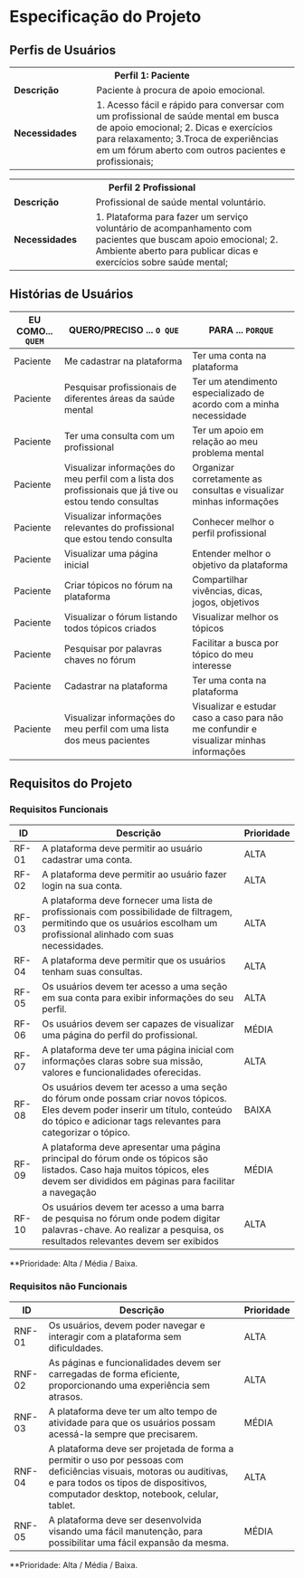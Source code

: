 # Especificação do Projeto

## Perfis de Usuários


<table>
<tbody>
<tr align=center>
<th colspan="2">Perfil 1: Paciente </th>
</tr>
<tr>
<td width="150px"><b>Descrição</b></td>
<td width="600px"> Paciente à procura de apoio emocional.   </td>
</tr>
<tr>
<td><b>Necessidades</b></td>
<td> 
1. Acesso fácil e rápido para conversar com um profissional de saúde mental em busca de apoio emocional;
2. Dicas e exercícios para relaxamento;
3.Troca de experiências em um fórum aberto com outros pacientes e profissionais;
</td>
</tr>
</tbody>
</table>

<table>
<tbody>
<tr align=center>
<th colspan="2">Perfil 2 Profissional </th>
</tr>
<tr>
<td width="150px"><b>Descrição</b></td>
<td width="600px"> Profissional de saúde mental voluntário.   </td>
</tr>
<tr>
<td><b>Necessidades</b></td>
<td> 
1. Plataforma para fazer um serviço voluntário de acompanhamento com pacientes que buscam apoio emocional;
2. Ambiente aberto para publicar dicas e exercícios sobre saúde mental;
</td>
</tr>
</tbody>
</table>

## Histórias de Usuários


|EU COMO... `QUEM`   | QUERO/PRECISO ... `O QUE` |PARA ... `PORQUE`| 
|------------------|---------------------|------------------|               
| Paciente | Me cadastrar na plataforma | Ter uma conta na plataforma|
| Paciente |Pesquisar profissionais de diferentes áreas da saúde mental | Ter um atendimento especializado de acordo com a minha necessidade|
|Paciente|Ter uma consulta com um profissional|Ter um apoio em relação ao meu problema mental|
|Paciente|Visualizar informações do meu perfil com a lista dos profissionais que já tive ou estou tendo consultas|Organizar corretamente as consultas e visualizar minhas informações|
|Paciente|Visualizar informações relevantes do profissional que estou tendo consulta|Conhecer melhor o perfil profissional|
|Paciente|Visualizar uma página inicial|Entender melhor o objetivo da plataforma|
|Paciente|Criar tópicos no fórum na plataforma|Compartilhar vivências, dicas, jogos, objetivos|
|Paciente|Visualizar o fórum listando todos tópicos criados|Visualizar melhor os tópicos|
|Paciente|Pesquisar por palavras chaves no fórum|Facilitar a busca por tópico do meu interesse|
|Paciente|Cadastrar na plataforma|Ter uma conta na plataforma|
|Paciente|Visualizar informações do meu perfil com uma lista dos meus pacientes|Visualizar e estudar caso a caso para não me confundir e visualizar minhas informações|


## Requisitos do Projeto


### Requisitos Funcionais


|ID    | Descrição                | Prioridade |
|-------|---------------------------------|----|
| RF-01 | A plataforma deve permitir ao usuário cadastrar uma conta. | ALTA | 
| RF-02 |  A plataforma deve permitir ao usuário fazer login na sua conta.  | ALTA |
| RF-03 |  A plataforma deve fornecer uma lista de profissionais com possibilidade de filtragem, permitindo que os usuários escolham um profissional alinhado com suas necessidades.| ALTA  |
| RF-04 | A plataforma deve permitir que os usuários tenham suas consultas. | ALTA |
| RF-05 | Os usuários devem ter acesso a uma seção em sua conta para exibir informações do seu perfil. | ALTA  |
| RF-06 | Os usuários devem ser capazes de visualizar uma página do perfil do profissional. | MÉDIA  |
| RF-07 | A plataforma deve ter uma página inicial com informações claras sobre sua missão, valores e funcionalidades oferecidas. | ALTA |
| RF-08 | Os usuários devem ter acesso a uma seção do fórum onde possam criar novos tópicos. Eles devem poder inserir um título, conteúdo do tópico e adicionar tags relevantes para categorizar o tópico. | BAIXA  |
| RF-09 |A plataforma deve apresentar uma página principal do fórum onde os tópicos são listados. Caso haja muitos tópicos, eles devem ser divididos em páginas para facilitar a navegação|MÉDIA |
| RF-10 | Os usuários devem ter acesso a uma barra de pesquisa no fórum onde podem digitar palavras-chave. Ao realizar a pesquisa, os resultados relevantes devem ser exibidos|ALTA |


**Prioridade: Alta / Média / Baixa. 

### Requisitos não Funcionais


|ID      | Descrição               |Prioridade |
|--------|-------------------------|----|
| RNF-01 |Os usuários, devem poder navegar e interagir com a plataforma sem dificuldades. | ALTA | 
| RNF-02  |As páginas e funcionalidades devem ser carregadas de forma eficiente, proporcionando uma experiência sem atrasos.| ALTA | 
| RNF-03  |A plataforma deve ter um alto tempo de atividade para que os usuários possam acessá-la sempre que precisarem.|MÉDIA| 
| RNF-04  | A plataforma deve ser projetada de forma a permitir o uso por pessoas com deficiências visuais, motoras ou auditivas, e para todos os tipos de dispositivos, computador desktop, notebook, celular, tablet.|ALTA| 
| RNF-05  |A plataforma deve ser desenvolvida visando uma fácil manutenção, para possibilitar uma fácil expansão da mesma.|MÉDIA| 

**Prioridade: Alta / Média / Baixa. 

